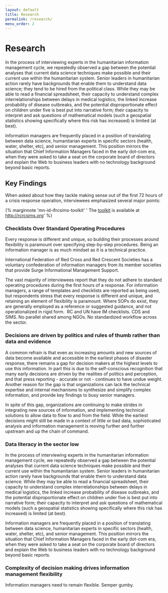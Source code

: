 ```yaml
---
layout: default
title: Research
permalink: /research/
menu_order: 2
---
```


# Research

In the process of interviewing experts in the humanitarian information management cycle, we repeatedly observed a gap between the potential analyses that current data science techniques make possible and their current use within the humanitarian system. Senior leaders in humanitarian action rarely have backgrounds that enable them to understand data science; they tend to be hired from the political class. While they may be able to read a financial spreadsheet, their capacity to understand complex interrelationships between delays in medical logistics, the linked increase probability of disease outbreaks, and the potential disproportionate effect on children under five is best put into narrative form; their capacity to interpret and ask questions of mathematical models (such a geospatial statistics showing specifically where this risk has increased) is limited (at best).

Information managers are frequently placed in a position of translating between data science, humanitarian experts in specific sectors (health, water, shelter, etc), and senior management. This position mirrors the situation that Chief Information Managers faced in the early dot-com era, when they were asked to take a seat on the corporate board of directors and explain the Web to business leaders with no technology background beyond basic reports.

## Key Findings

When asked about how they tackle making sense out of the first 72 hours of a crisis response operation, interviewees emphasized several major points:

{% marginnote 'mn-id-ifrcsims-toolkit' ' The <a href="http://rcrcsims.org/toolkit/">toolkit</a> is available at <a href="http://rcrcsims.org">http://rcrcsims.org</a>' %}

### Checklists Over Standard Operating Procedures
Every response is different and unique, so building their processes around flexibility is paramount over specifying step-by-step procedures. Being an information manager is as much mindset as it is a technical practice.  

International Federation of Red Cross and Red Crescent Societies has a voluntary confederation of information managers from its member societies that provide Surge Informational Management Support.

The vast majority of interviewees report that they do not adhere to standard operating procedures during the first hours of a response. For information managers, a range of templates and checklists are reported as being used, but respondents stress that every response is different and unique, and retaining an element of flexibility is paramount. Where SOPs do exist, they are generally employed as a reference or suggested guidance, and not operationalized in rigid form.  RC and UN have IM checklists. CDS and SIMS. No parallel shared among NGOs. No standardized workflow across the sector.

### Decisions are driven by politics and rules of thumb rather than data and evidence
A common refrain is that even as increasing amounts and new sources of data become available and accessible in the earliest phases of disaster response, there remains a gap for decision makers at the highest levels to use this information. In part this is due to the self-conscious recognition that many early decisions are driven by the realities of politics and perception, and that press reporting - accurate or not - continues to have undue weight. Another reason for the gap is that organizations can lack the technical expertise and internal mechanisms to synthesize and simplify complex information, and provide key findings to busy senior managers. 

In spite of this gap, organizations are continuing to make strides in integrating new sources of information, and implementing technical solutions to allow data to flow to and from the field. While the earliest decisions might still be made in a context of little or bad data, sophisticated analysis and information management is moving further and further upstream and up the chain of command.

### Data literacy in the sector low
In the process of interviewing experts in the humanitarian information management cycle, we repeatedly observed a gap between the potential analyses that current data science techniques make possible and their current use within the humanitarian system. Senior leaders in humanitarian action rarely have backgrounds that enable them to understand data science. While they may be able to read a financial spreadsheet, their capacity to understand complex interrelationships between delays in medical logistics, the linked increase probability of disease outbreaks, and the potential disproportionate effect on children under five is best put into narrative form; their capacity to interpret and ask questions of mathematical models (such a geospatial statistics showing specifically where this risk has increased) is limited (at best).

Information managers are frequently placed in a position of translating between data science, humanitarian experts in specific sectors (health, water, shelter, etc), and senior management. This position mirrors the situation that Chief Information Managers faced in the early dot-com era, when they were asked to take a seat on the corporate board of directors and explain the Web to business leaders with no technology background beyond basic reports.

### Complexity of decision making drives information management flexibility
Information managers need to remain flexible. Semper gumby.
